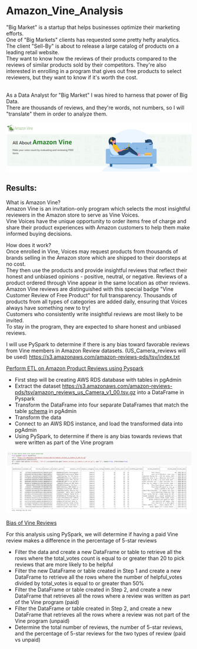 # Amazon_Vine_Analysis

"Big Market" is a startup that helps businesses optimize their marketing efforts.<br> One of "Big Markets" clients has requested some pretty hefty analytics.<br> The client "Sell-By" is about to release a large catalog of products on a leading retail website.<br> They want to know how the reviews of their products compared to the reviews of similar products sold by their competitors. They're also interested in enrolling in a program that gives out free products to select reviewers, but they want to know if it's worth the cost.

<br> As a Data Analyst for "Big Market" I was hired to harness that power of Big Data.<br> There are thousands of reviews, and they're words, not numbers, so I will  "translate" them in order to analyze them.



![This is an image](https://github.com/MilosPopov007/Amazon_Vine_Analysis/blob/main/Resources/Amazon_Vine.png)

## Results:

What is Amazon Vine?<br>
Amazon Vine is an invitation-only program which selects the most insightful reviewers in the Amazon store to serve as Vine Voices.<br> Vine Voices have the unique opportunity to order items free of charge and share their product experiences with Amazon customers to help them make informed buying decisions.

How does it work?<br>
Once enrolled in Vine, Voices may request products from thousands of brands selling in the Amazon store which are shipped to their doorsteps at no cost.<br> They then use the products and provide insightful reviews that reflect their honest and unbiased opinions - positive, neutral, or negative. Reviews of a product ordered through Vine appear in the same location as other reviews.<br> Amazon Vine reviews are distinguished with this special badge "Vine Customer Review of Free Product" for full transparency.
Thousands of products from all types of categories are added daily, ensuring that Voices always have something new to try!<br>
Customers who consistently write insightful reviews are most likely to be invited.<br>To stay in the program, they are expected to share honest and unbiased reviews.

I will use PySpark to determine if there is any bias toward favorable reviews from Vine members in Amazon Review datasets. (US_Camera_reviews will be used)  https://s3.amazonaws.com/amazon-reviews-pds/tsv/index.txt 

[Perform ETL on Amazon Product Reviews using Pyspark](https://github.com/MilosPopov007/Amazon_Vine_Analysis/blob/main/Amazon_Reviews_ETL.ipynb)
* First step will be creating  AWS RDS database with tables in pgAdmin
* Extract the dataset https://s3.amazonaws.com/amazon-reviews-pds/tsv/amazon_reviews_us_Camera_v1_00.tsv.gz into a DataFrame in Pyspark
* Transform the DataFrame into four separate DataFrames that match the table [schema](https://github.com/MilosPopov007/Amazon_Vine_Analysis/blob/main/challenge_schema.sql) in pgAdmin
* Transform the data
* Connect to an AWS RDS instance, and load the transformed data into pgAdmin
* Using PySpark, to determine if there is any bias towards reviews that were written as part of the Vine program


![This is an image](https://github.com/MilosPopov007/Amazon_Vine_Analysis/blob/main/Resources/Amazon_spark.png)


[Bias of Vine Reviews](https://github.com/MilosPopov007/Amazon_Vine_Analysis/blob/main/Vine_Review_Analysis.ipynb)<br>

For this analysis using PySpark, we will determine if having a paid Vine review makes a difference in the percentage of 5-star reviews
* Filter the data and create a new DataFrame or table to retrieve all the rows where the total_votes count is equal to or greater than 20 to pick reviews that are more likely to be helpful
* Filter the new DataFrame or table created in Step 1 and create a new DataFrame to retrieve all the rows where the number of helpful_votes divided by total_votes is equal to or greater than 50%
* Filter the DataFrame or table created in Step 2, and create a new DataFrame that retrieves all the rows where a review was written as part of the Vine program (paid)
* Filter the DataFrame or table created in Step 2, and create a new DataFrame that retrieves all the rows where a review was not part of the Vine program (unpaid)
* Determine the total number of reviews, the number of 5-star reviews, and the percentage of 5-star reviews for the two types of review (paid vs unpaid)

